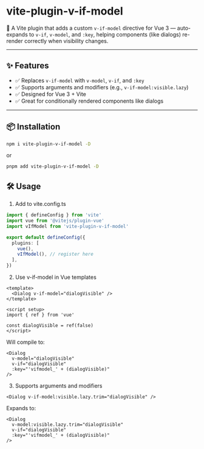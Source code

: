 # vite-plugin-v-if-model

🧩 A Vite plugin that adds a custom `v-if-model` directive for Vue 3 — auto-expands to `v-if`, `v-model`, and `:key`, helping components (like dialogs) re-render correctly when visibility changes.

---

## ✨ Features

- ✅ Replaces `v-if-model` with `v-model`, `v-if`, and `:key`
- ✅ Supports arguments and modifiers (e.g., `v-if-model:visible.lazy`)
- ✅ Designed for Vue 3 + Vite
- ✅ Great for conditionally rendered components like dialogs

---

## 📦 Installation

```bash
npm i vite-plugin-v-if-model -D
```
or
```bash
pnpm add vite-plugin-v-if-model -D
```
## 🛠 Usage
1. Add to vite.config.ts

```ts
import { defineConfig } from 'vite'
import vue from '@vitejs/plugin-vue'
import vIfModel from 'vite-plugin-v-if-model'

export default defineConfig({
  plugins: [
    vue(),
    vIfModel(), // register here
  ],
})
```
2. Use v-if-model in Vue templates
```vue
<template>
  <Dialog v-if-model="dialogVisible" />
</template>

<script setup>
import { ref } from 'vue'

const dialogVisible = ref(false)
</script>
```
Will compile to:
```vue
<Dialog
  v-model="dialogVisible"
  v-if="dialogVisible"
  :key="'vifmodel_' + (dialogVisible)"
/>
```
3. Supports arguments and modifiers
```vue
<Dialog v-if-model:visible.lazy.trim="dialogVisible" />
```
Expands to:
```vue
<Dialog
  v-model:visible.lazy.trim="dialogVisible"
  v-if="dialogVisible"
  :key="'vifmodel_' + (dialogVisible)"
/>
```
